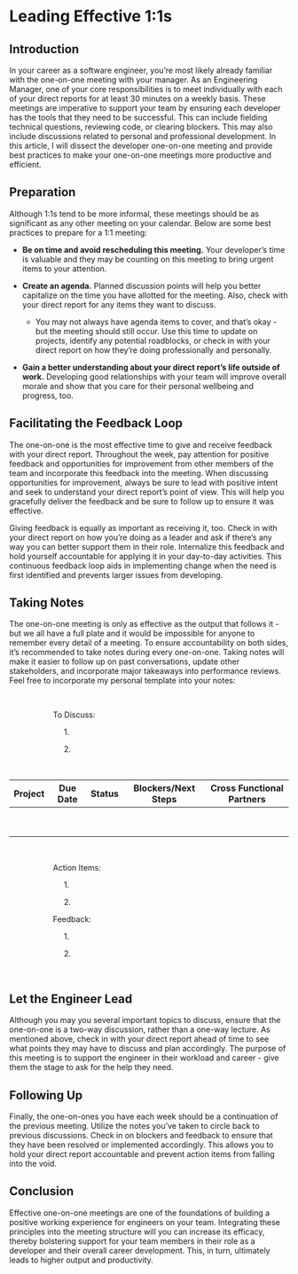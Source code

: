 # Leading Effective 1:1s

## Introduction

In your career as a software engineer, you’re most likely already familiar with the one-on-one meeting with your manager. As an Engineering Manager, one of your core responsibilities is to meet individually with each of your direct reports for at least 30 minutes on a weekly basis. These meetings are imperative to support your team by ensuring each developer has the tools that they need to be successful. This can include fielding technical questions, reviewing code, or clearing blockers. This may also include discussions related to personal and professional development. In this article, I will dissect the developer one-on-one meeting and provide best practices to make your one-on-one meetings more productive and efficient.

## Preparation

Although 1:1s tend to be more informal, these meetings should be as significant as any other meeting on your calendar. Below are some best practices to prepare for a 1:1 meeting:

- **Be on time and avoid rescheduling this meeting.** Your developer’s time is valuable and they may be counting on this meeting to bring urgent items to your attention.

- **Create an agenda.** Planned discussion points will help you better capitalize on the time you have allotted for the meeting. Also, check with your direct report for any items they want to discuss.
  - You may not always have agenda items to cover, and that’s okay - but the meeting should still occur. Use this time to update on projects, identify any potential roadblocks, or check in with your direct report on how they’re doing professionally and personally.
- **Gain a better understanding about your direct report’s life outside of work.** Developing good relationships with your team will improve overall morale and show that you care for their personal wellbeing and progress, too.

## Facilitating the Feedback Loop

The one-on-one is the most effective time to give and receive feedback with your direct report. Throughout the week, pay attention for positive feedback and opportunities for improvement from other members of the team and incorporate this feedback into the meeting. When discussing opportunities for improvement, always be sure to lead with positive intent and seek to understand your direct report’s point of view. This will help you gracefully deliver the feedback and be sure to follow up to ensure it was effective.

Giving feedback is equally as important as receiving it, too. Check in with your direct report on how you’re doing as a leader and ask if there’s any way you can better support them in their role. Internalize this feedback and hold yourself accountable for applying it in your day-to-day activities. This continuous feedback loop aids in implementing change when the need is first identified and prevents larger issues from developing.

## Taking Notes

The one-on-one meeting is only as effective as the output that follows it - but we all have a full plate and it would be impossible for anyone to remember every detail of a meeting. To ensure accountability on both sides, it’s recommended to take notes during every one-on-one. Taking notes will make it easier to follow up on past conversations, update other stakeholders, and incorporate major takeaways into performance reviews. Feel free to incorporate my personal template into your notes:

&nbsp;

&nbsp;&nbsp;&nbsp;&nbsp;&nbsp;&nbsp;&nbsp;&nbsp;&nbsp;&nbsp;&nbsp;&nbsp;&nbsp;&nbsp;&nbsp;&nbsp;&nbsp;&nbsp;&nbsp;&nbsp;To Discuss:

&nbsp;&nbsp;&nbsp;&nbsp;&nbsp;&nbsp;&nbsp;&nbsp;&nbsp;&nbsp;&nbsp;&nbsp;&nbsp;&nbsp;&nbsp;&nbsp;&nbsp;&nbsp;&nbsp;&nbsp;&nbsp;&nbsp;&nbsp;&nbsp;&nbsp;1.

&nbsp;&nbsp;&nbsp;&nbsp;&nbsp;&nbsp;&nbsp;&nbsp;&nbsp;&nbsp;&nbsp;&nbsp;&nbsp;&nbsp;&nbsp;&nbsp;&nbsp;&nbsp;&nbsp;&nbsp;&nbsp;&nbsp;&nbsp;&nbsp;&nbsp;2.

&nbsp;

| Project | Due Date | Status | Blockers/Next Steps | Cross Functional Partners |
| ------- | -------- | ------ | ------------------- | ------------------------- |
| &nbsp;  |          |        |                     |                           |
| &nbsp;  |          |        |                     |                           |

&nbsp;

&nbsp;&nbsp;&nbsp;&nbsp;&nbsp;&nbsp;&nbsp;&nbsp;&nbsp;&nbsp;&nbsp;&nbsp;&nbsp;&nbsp;&nbsp;&nbsp;&nbsp;&nbsp;&nbsp;&nbsp;Action Items:

&nbsp;&nbsp;&nbsp;&nbsp;&nbsp;&nbsp;&nbsp;&nbsp;&nbsp;&nbsp;&nbsp;&nbsp;&nbsp;&nbsp;&nbsp;&nbsp;&nbsp;&nbsp;&nbsp;&nbsp;&nbsp;&nbsp;&nbsp;&nbsp;&nbsp;1.

&nbsp;&nbsp;&nbsp;&nbsp;&nbsp;&nbsp;&nbsp;&nbsp;&nbsp;&nbsp;&nbsp;&nbsp;&nbsp;&nbsp;&nbsp;&nbsp;&nbsp;&nbsp;&nbsp;&nbsp;&nbsp;&nbsp;&nbsp;&nbsp;&nbsp;2.

&nbsp;&nbsp;&nbsp;&nbsp;&nbsp;&nbsp;&nbsp;&nbsp;&nbsp;&nbsp;&nbsp;&nbsp;&nbsp;&nbsp;&nbsp;&nbsp;&nbsp;&nbsp;&nbsp;&nbsp;Feedback:

&nbsp;&nbsp;&nbsp;&nbsp;&nbsp;&nbsp;&nbsp;&nbsp;&nbsp;&nbsp;&nbsp;&nbsp;&nbsp;&nbsp;&nbsp;&nbsp;&nbsp;&nbsp;&nbsp;&nbsp;&nbsp;&nbsp;&nbsp;&nbsp;&nbsp;1.

&nbsp;&nbsp;&nbsp;&nbsp;&nbsp;&nbsp;&nbsp;&nbsp;&nbsp;&nbsp;&nbsp;&nbsp;&nbsp;&nbsp;&nbsp;&nbsp;&nbsp;&nbsp;&nbsp;&nbsp;&nbsp;&nbsp;&nbsp;&nbsp;&nbsp;2.

&nbsp;

## Let the Engineer Lead

Although you may you several important topics to discuss, ensure that the one-on-one is a two-way discussion, rather than a one-way lecture. As mentioned above, check in with your direct report ahead of time to see what points they may have to discuss and plan accordingly. The purpose of this meeting is to support the engineer in their workload and career - give them the stage to ask for the help they need.

## Following Up

Finally, the one-on-ones you have each week should be a continuation of the previous meeting. Utilize the notes you’ve taken to circle back to previous discussions. Check in on blockers and feedback to ensure that they have been resolved or implemented accordingly. This allows you to hold your direct report accountable and prevent action items from falling into the void.

## Conclusion

Effective one-on-one meetings are one of the foundations of building a positive working experience for engineers on your team. Integrating these principles into the meeting structure will you can increase its efficacy, thereby bolstering support for your team members in their role as a developer and their overall career development. This, in turn, ultimately leads to higher output and productivity.
